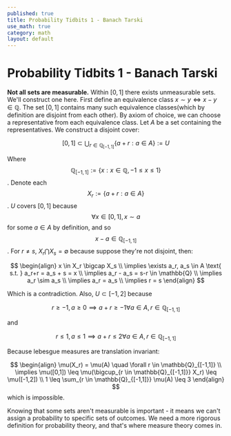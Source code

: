 ```yaml
---
published: true
title: Probability Tidbits 1 - Banach Tarski
use_math: true
category: math
layout: default
---
```


# Probability Tidbits 1 - Banach Tarski
**Not all sets are measurable.** Within $[0,1]$ there exists unmeasurable sets. We'll construct one here. First define an equivalence class $x \sim y \iff x - y \in \mathbb{Q}$. The set $[0,1]$ contains many such equivalence classes(which by definition are disjoint from each other). By axiom of choice, we can choose a representative from each equivalence class. Let $A$ be a set containing the representatives. We construct a disjoint cover:

$$
[0, 1] \subset \bigcup_{r \in \mathbb{Q}_{[-1,1]}}\{a+r: a \in A\} := U
$$

Where $$\mathbb{Q}_{[-1,1]} := \{x: x \in \mathbb{Q}, -1 \leq x \leq 1\}$$. Denote each $$X_r := \{a+r:a \in A\}$$. $U$ covers $[0,1]$ because $$\forall x \in [0,1], x \sim a$$ for some $a \in A$ by definition, and so $$x - a \in \mathbb{Q}_{[-1,1]}$$. For $r \neq s$, $X_r \bigcap X_s = \emptyset$ because suppose they're not disjoint, then: 

$$
\begin{align}
x \in X_r \bigcap X_s \\
\implies \exists a_r, a_s \in A \text{ s.t. } a_r+r = a_s + s = x \\
\implies a_r - a_s = s-r \in \mathbb{Q} \\
\implies a_r \sim a_s \\
\implies a_r = a_s \\
\implies r = s
\end{align}
$$

Which is a contradiction. Also, $U \subset [-1, 2]$ because 

$$r \geq -1, a \geq 0 \implies a+r \geq -1 \forall a \in A, r \in \mathbb{Q}_{[-1,1]}$$ 

and 

$$r \leq 1, a \leq 1 \implies a+r \leq 2 \forall a \in A, r \in \mathbb{Q}_{[-1,1]}$$

Because lebesgue measures are translation invariant:

$$
\begin{align}
\mu(X_r) = \mu(A) \quad \forall r \in \mathbb{Q}_{[-1,1]} \\
\implies \mu([0,1]) \leq \mu(\bigcup_{r \in \mathbb{Q}_{[-1,1]}} X_r) \leq \mu([-1,2]) \\
1 \leq \sum_{r \in \mathbb{Q}_{[-1,1]}} \mu(A) \leq 3
\end{align}
$$
which is impossible.

Knowing that some sets aren't measurable is important - it means we can't assign a probability to specific sets of outcomes. We need a more rigorous definition for probability theory, and that's where measure theory comes in.

<script src="https://utteranc.es/client.js" repo="OneRaynyDay/oneraynyday.github.io" issue-term="pathname" theme="github-light" crossorigin="anonymous" async> </script>

